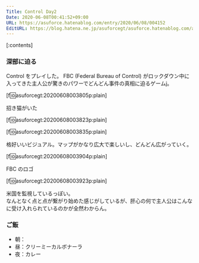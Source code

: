 ```yaml
---
Title: Control Day2
Date: 2020-06-08T00:41:52+09:00
URL: https://asuforce.hatenablog.com/entry/2020/06/08/004152
EditURL: https://blog.hatena.ne.jp/asuforcegt/asuforce.hatenablog.com/atom/entry/26006613580463932
---
```


[:contents]

###  深部に迫る

Control をプレイした。
FBC (Federal Bureau of Control) がロックダウン中に入ってきた主人公が驚きのパワーでどんどん事件の真相に迫るゲームj。

[f:id:asuforcegt:20200608003805p:plain]

招き猫がいた

[f:id:asuforcegt:20200608003823p:plain]

[f:id:asuforcegt:20200608003835p:plain]

格好いいビジュアル。マップがかなり広大で楽しいし、どんどん広がっていく。

[f:id:asuforcegt:20200608003904p:plain]

FBC のロゴ

[f:id:asuforcegt:20200608003923p:plain]

米国を監視しているっぽい。  
なんとなく点と点が繋がり始めた感じがしているが、肝心の何で主人公はこんなに受け入れられているのかが全然わからん。

### ご飯

- 朝：
- 昼：クリーミーカルボナーラ
- 夜：カレー
